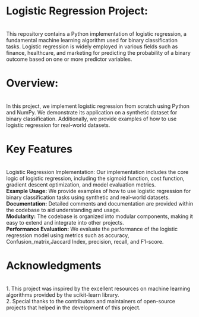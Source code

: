 <h1>Logistic Regression Project:</h1><br>
This repository contains a Python implementation of logistic regression, a fundamental machine learning algorithm used for binary classification tasks. Logistic regression is widely employed in various fields such as finance, healthcare, and marketing for predicting the probability of a binary outcome based on one or more predictor variables.

<h1>Overview:</h1><br>
In this project, we implement logistic regression from scratch using Python and NumPy. We demonstrate its application on a synthetic dataset for binary classification. Additionally, we provide examples of how to use logistic regression for real-world datasets.

<h1>Key Features</h1><br>
Logistic Regression Implementation: Our implementation includes the core logic of logistic regression, including the sigmoid function, cost function, gradient descent optimization, and model evaluation metrics.<br>
<b>Example Usage:</b> We provide examples of how to use logistic regression for binary classification tasks using synthetic and real-world datasets.<br>
<b>Documentation:</b> Detailed comments and documentation are provided within the codebase to aid understanding and usage.<br>
<b>Modularity:</b> The codebase is organized into modular components, making it easy to extend and integrate into other projects.<br>
<b>Performance Evaluation:</b> We evaluate the performance of the logistic regression model using metrics such as accuracy, Confusion_matrix,Jaccard Index, precision, recall, and F1-score.<br>
<h1>Acknowledgments</h1><br>
1. This project was inspired by the excellent resources on machine learning algorithms provided by the scikit-learn library.<br>
2. Special thanks to the contributors and maintainers of open-source projects that helped in the development of this project.

